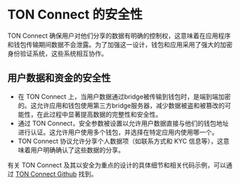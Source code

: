# TON Connect 的安全性

TON Connect 确保用户对他们分享的数据有明确的控制权，这意味着在应用程序和钱包传输期间数据不会泄露。为了加强这一设计，钱包和应用采用了强大的加密身份验证系统，这些系统相互协作。

## 用户数据和资金的安全性

- 在 TON Connect 上，当用户数据通过bridge被传输到钱包时，是端到端加密的。这允许应用和钱包使用第三方bridge服务器，减少数据被盗和被篡改的可能性，在此过程中显著提高数据的完整性和安全性。
- 通过 TON Connect，安全参数被设置以允许用户数据直接与他们的钱包地址进行认证。这允许用户使用多个钱包，并选择在特定应用内使用哪一个。
- TON Connect 协议允许分享个人数据项（如联系方式和 KYC 信息等），这意味着用户明确确认了这些数据的分享。

有关 TON Connect 及其以安全为重点的设计的具体细节和相关代码示例，可以通过 [TON Connect Github](https://github.com/ton-connect/) 找到。

